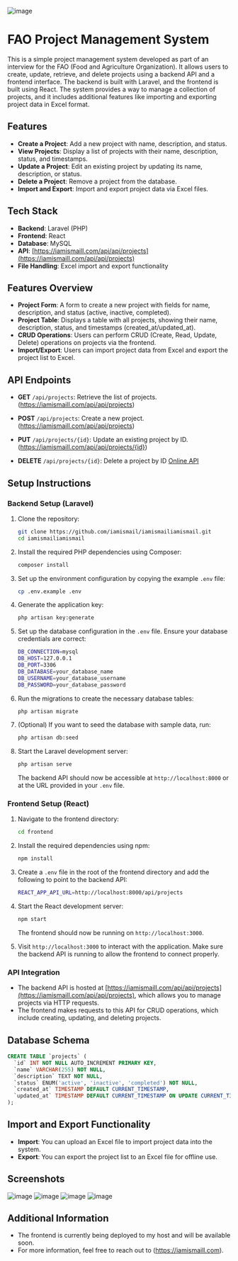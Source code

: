 ![image](https://github.com/user-attachments/assets/81347eda-7c82-4323-9b8e-3b305d6f009d)
# FAO Project Management System

This is a simple project management system developed as part of an interview for the FAO (Food and Agriculture Organization). It allows users to create, update, retrieve, and delete projects using a backend API and a frontend interface. The backend is built with Laravel, and the frontend is built using React. The system provides a way to manage a collection of projects, and it includes additional features like importing and exporting project data in Excel format.

## Features

- **Create a Project**: Add a new project with name, description, and status.
- **View Projects**: Display a list of projects with their name, description, status, and timestamps.
- **Update a Project**: Edit an existing project by updating its name, description, or status.
- **Delete a Project**: Remove a project from the database.
- **Import and Export**: Import and export project data via Excel files.

## Tech Stack

- **Backend**: Laravel (PHP)
- **Frontend**: React
- **Database**: MySQL
- **API**: [https://iamismaill.com/api/api/projects](https://iamismaill.com/api/api/projects)
- **File Handling**: Excel import and export functionality

## Features Overview

- **Project Form**: A form to create a new project with fields for name, description, and status (active, inactive, completed).
- **Project Table**: Displays a table with all projects, showing their name, description, status, and timestamps (created_at/updated_at).
- **CRUD Operations**: Users can perform CRUD (Create, Read, Update, Delete) operations on projects via the frontend.
- **Import/Export**: Users can import project data from Excel and export the project list to Excel.

## API Endpoints

- **GET** `/api/projects`: Retrieve the list of projects.(https://iamismaill.com/api/api/projects)

- **POST** `/api/projects`: Create a new project.(https://iamismaill.com/api/api/projects)

- **PUT** `/api/projects/{id}`: Update an existing project by ID. (https://iamismaill.com/api/api/projects/{id})

- **DELETE** `/api/projects/{id}`: Delete a project by ID [Online API](https://iamismaill.com/api/api/projects/{id})

## Setup Instructions

### Backend Setup (Laravel)

1. Clone the repository:
   ```bash
   git clone https://github.com/iamismail/iamismailiamismail.git
   cd iamismailiamismail
   ```

2. Install the required PHP dependencies using Composer:
   ```bash
   composer install
   ```

3. Set up the environment configuration by copying the example `.env` file:
   ```bash
   cp .env.example .env
   ```

4. Generate the application key:
   ```bash
   php artisan key:generate
   ```

5. Set up the database configuration in the `.env` file. Ensure your database credentials are correct:
   ```bash
   DB_CONNECTION=mysql
   DB_HOST=127.0.0.1
   DB_PORT=3306
   DB_DATABASE=your_database_name
   DB_USERNAME=your_database_username
   DB_PASSWORD=your_database_password
   ```

6. Run the migrations to create the necessary database tables:
   ```bash
   php artisan migrate
   ```

7. (Optional) If you want to seed the database with sample data, run:
   ```bash
   php artisan db:seed
   ```

8. Start the Laravel development server:
   ```bash
   php artisan serve
   ```

   The backend API should now be accessible at `http://localhost:8000` or at the URL provided in your `.env` file.

### Frontend Setup (React)

1. Navigate to the frontend directory:
   ```bash
   cd frontend
   ```

2. Install the required dependencies using npm:
   ```bash
   npm install
   ```

3. Create a `.env` file in the root of the frontend directory and add the following to point to the backend API:
   ```bash
   REACT_APP_API_URL=http://localhost:8000/api/projects
   ```

4. Start the React development server:
   ```bash
   npm start
   ```

   The frontend should now be running on `http://localhost:3000`.

5. Visit `http://localhost:3000` to interact with the application. Make sure the backend API is running to allow the frontend to connect properly.

### API Integration

- The backend API is hosted at [https://iamismaill.com/api/api/projects](https://iamismaill.com/api/api/projects), which allows you to manage projects via HTTP requests.
- The frontend makes requests to this API for CRUD operations, which include creating, updating, and deleting projects.

## Database Schema

```sql
CREATE TABLE `projects` (
  `id` INT NOT NULL AUTO_INCREMENT PRIMARY KEY,
  `name` VARCHAR(255) NOT NULL,
  `description` TEXT NOT NULL,
  `status` ENUM('active', 'inactive', 'completed') NOT NULL,
  `created_at` TIMESTAMP DEFAULT CURRENT_TIMESTAMP,
  `updated_at` TIMESTAMP DEFAULT CURRENT_TIMESTAMP ON UPDATE CURRENT_TIMESTAMP
);
```

## Import and Export Functionality

- **Import**: You can upload an Excel file to import project data into the system.
- **Export**: You can export the project list to an Excel file for offline use.

## Screenshots

  ![image](https://github.com/user-attachments/assets/8ddaef5d-136a-4627-a5c0-b2cb8cc7a1d3)
  ![image](https://github.com/user-attachments/assets/53ac7944-0cfe-481e-bbb3-8a2df76a40fa)
  ![image](https://github.com/user-attachments/assets/d66f257d-7bcb-4455-895a-f327ce9135da)
  ![image](https://github.com/user-attachments/assets/0f4b3952-d708-4cb1-a058-535abac6d26b)





## Additional Information

- The frontend is currently being deployed to my host and will be available soon.
- For more information, feel free to reach out to (https://iamismaill.com).
